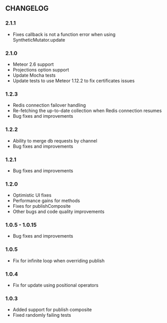 ## CHANGELOG

### 2.1.1
- Fixes callback is not a function error when using SyntheticMutator.update

### 2.1.0
- Meteor 2.6 support
- Projections option support
- Update Mocha tests
- Update tests to use Meteor 1.12.2 to fix certificates issues

### 1.2.3
- Redis connection failover handling
- Re-fetching the up-to-date collection when Redis connection resumes
- Bug fixes and improvements

### 1.2.2
- Ability to merge db requests by channel
- Bug fixes and improvements

### 1.2.1
- Bug fixes and improvements

### 1.2.0
- Optimistic UI fixes
- Performance gains for methods
- Fixes for publishComposite
- Other bugs and code quality improvements

### 1.0.5 - 1.0.15
- Bug fixes and improvements

### 1.0.5
- Fix for infinite loop when overriding publish

### 1.0.4
- Fix for update using positional operators

### 1.0.3
- Added support for publish composite
- Fixed randomly failing tests
